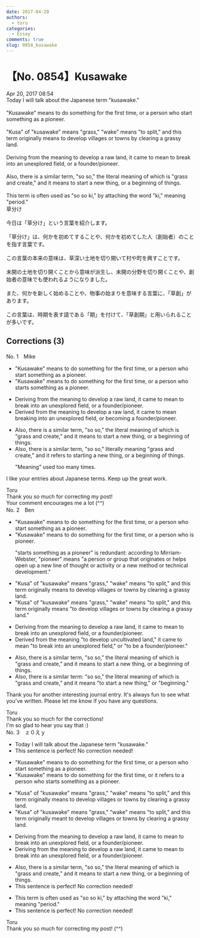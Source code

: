 ```yaml
---
date: 2017-04-20
authors:
  - toru
categories:
  - Essay
comments: true
slug: 0854_kusawake
---
```


# 【No. 0854】Kusawake
<div class="date">Apr 20, 2017 08:54</div>
<div id="post"><div id="body_show_ori">
Today I will talk about the Japanese term "kusawake."<br/><br/>"Kusawake" means to do something for the first time, or a person who start something as a pioneer.<br/><br/>"Kusa" of "kusawake" means "grass," "wake" means "to split," and this term originally means to develop villages or towns by clearing a grassy land.<br/><br/>Deriving from the meaning to develop a raw land, it came to mean to break into an unexplored field, or a founder/pioneer.<br/><br/>Also, there is a similar term, "so so," the literal meaning of which is "grass and create," and it means to start a new thing, or a beginning of things.<br/><br/>This term is often used as "so so ki," by attaching the word "ki," meaning "period."
</div></div>

<!-- more -->

<div id="post_ja"><div id="body_show_mo">
草分け<br/><br/>今日は「草分け」という言葉を紹介します。<br/><br/>「草分け」は、何かを初めてすることや、何かを初めてした人（創始者）のことを指す言葉です。<br/><br/>この言葉の本来の意味は、草深い土地を切り開いて村や町を興すことです。<br/><br/>未開の土地を切り開くことから意味が派生し、未開の分野を切り開くことや、創始者の意味でも使われるようになりました。<br/><br/>また、何かを新しく始めることや、物事の始まりを意味する言葉に、「草創」があります。<br/><br/>この言葉は、時期を表す語である「期」を付けて、「草創期」と用いられることが多いです。
</div></div>

## Corrections (3)
<div id="block"><div class="first_name"> No. 1　<span class="just_name">Mike</span></div><div id="block2">
<ul class="correction_field">
<li class="incorrect">"Kusawake" means to do something for the first time, or a person who start something as a pioneer.</li>
<li class="corrected correct">
"Kusawake" means to do something for the first time, or a person who start<span class="f_red">s</span> something as a pioneer.
</li>
</ul>
<ul class="correction_field">
<li class="incorrect">Deriving from the meaning to develop a raw land, it came to mean to break into an unexplored field, or a founder/pioneer.</li>
<li class="corrected correct">
Deriv<span class="f_red">ed</span> from the meaning to develop a raw land, it came to mean <span class="f_red">breaking </span>into an unexplored field, or <span class="f_red">becoming </span>a founder/pioneer.
</li>
</ul>
<ul class="correction_field">
<li class="incorrect">Also, there is a similar term, "so so," the literal meaning of which is "grass and create," and it means to start a new thing, or a beginning of things.</li>
<li class="corrected correct">
Also, there is a similar term, "so so," <span class="f_red">literally </span>meaning "grass and create," and it <span class="f_blue">refers </span>to start<span class="f_red">ing</span> a new thing, or a beginning of things.
<p class="correction_comment">"Meaning" used too many times.</p>
</li>
</ul>
<p class="comment_small">
 I like your entries about Japanese terms. Keep up the great work.
</p>

</div><div class="name"><span class="just_name">Toru</span><br>
Thank you so much for correcting my post!<br/>Your comment encourages me a lot (^^)
</div>
</div>
<div id="block"><div class="first_name"> No. 2　<span class="just_name">Ben</span></div><div id="block2">
<ul class="correction_field">
<li class="incorrect">"Kusawake" means to do something for the first time, or a person who start something as a pioneer.</li>
<li class="corrected correct">
"Kusawake" means to do something for the first time, or a person who <span class="f_blue"><span class="f_bold">is</span></span> pioneer.
<p class="correction_comment">"starts something as a pioneer" is redundant: according to Mirriam-Webster, "pioneer" means "a person or group that originates or helps open up a new line of thought or activity or a new method or technical development."</p>
</li>
</ul>
<ul class="correction_field">
<li class="incorrect">"Kusa" of "kusawake" means "grass," "wake" means "to split," and this term originally means to develop villages or towns by clearing a grassy land.</li>
<li class="corrected correct">
"Kusa" of "kusawake" means "grass," "wake" means "to split," and this term originally means <span class="f_blue"><span class="f_bold">"</span></span>to develop villages or towns by clearing a grassy land.<span class="f_blue"><span class="f_bold">"</span></span>
</li>
</ul>
<ul class="correction_field">
<li class="incorrect">Deriving from the meaning to develop a raw land, it came to mean to break into an unexplored field, or a founder/pioneer.</li>
<li class="corrected correct">
Deriv<span class="f_blue"><span class="f_bold">ed</span></span> from the meaning <span class="f_blue"><span class="f_bold">"</span></span>to develop <span class="f_blue"><span class="f_bold">uncultivated</span></span> land,<span class="f_bold">"</span> it came to mean <span class="f_blue"><span class="f_bold">"</span></span>to break into an unexplored field,<span class="f_blue"><span class="f_bold">"</span></span> or <span class="f_blue"><span class="f_bold">"to be </span></span>a founder/pioneer.<span class="f_blue"><span class="f_bold">"</span></span>
</li>
</ul>
<ul class="correction_field">
<li class="incorrect">Also, there is a similar term, "so so," the literal meaning of which is "grass and create," and it means to start a new thing, or a beginning of things.</li>
<li class="corrected correct">
Also, there is a similar term<span class="f_red"><span class="f_bold">:</span></span> "so so," the literal meaning of which is "grass and create," and it means <span class="f_blue"><span class="f_bold">"</span></span>to start a new thing,<span class="f_blue"><span class="f_bold">"</span></span> or <span class="f_blue"><span class="f_bold">"</span>beginning</span>.<span class="f_blue"><span class="f_bold">"</span></span>
</li>
</ul>
<p class="comment_small">
 Thank you for another interesting journal entry. It's always fun to see what you've written. Please let me know if you have any questions.
</p>

</div><div class="name"><span class="just_name">Toru</span><br>
Thank you so much for the corrections!<br/>I'm so glad to hear you say that :)
</div>
</div>
<div id="block"><div class="first_name"> No. 3　<span class="just_name">ｚ０えｙ</span></div><div id="block2">
<ul class="correction_field">
<li class="incorrect">Today I will talk about the Japanese term "kusawake."</li>
<li class="corrected perfect">This sentence is perfect! No correction needed!</li>
</ul>
<ul class="correction_field">
<li class="incorrect">"Kusawake" means to do something for the first time, or a person who start something as a pioneer.</li>
<li class="corrected correct">
"Kusawake" means to do something for the first time, or <span class="f_blue">it refers to</span> a person who start<span class="f_blue">s</span> something as a pioneer.
</li>
</ul>
<ul class="correction_field">
<li class="incorrect">"Kusa" of "kusawake" means "grass," "wake" means "to split," and this term originally means to develop villages or towns by clearing a grassy land.</li>
<li class="corrected correct">
"Kusa" of "kusawake" means "grass," "wake" means "to split," and this term originally <span class="f_blue">meant</span> to develop villages or towns by clearing a grassy land.
</li>
</ul>
<ul class="correction_field">
<li class="incorrect">Deriving from the meaning to develop a raw land, it came to mean to break into an unexplored field, or a founder/pioneer.</li>
<li class="corrected correct">
Deriving from the meaning to develop a raw land, it came to mean to break into an unexplored field, or a founder/pioneer.
</li>
</ul>
<ul class="correction_field">
<li class="incorrect">Also, there is a similar term, "so so," the literal meaning of which is "grass and create," and it means to start a new thing, or a beginning of things.</li>
<li class="corrected perfect">This sentence is perfect! No correction needed!</li>
</ul>
<ul class="correction_field">
<li class="incorrect">This term is often used as "so so ki," by attaching the word "ki," meaning "period."</li>
<li class="corrected perfect">This sentence is perfect! No correction needed!</li>
</ul>
</div><div class="name"><span class="just_name">Toru</span><br>
Thank you so much for correcting my post! (^^)
</div>
</div>
